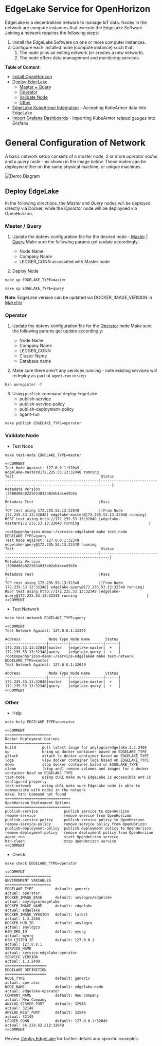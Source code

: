 # EdgeLake Service for  OpenHorizon

EdgeLake is a decentralized network to manage IoT data. Nodes in the network are compute instances that execute the EdgeLake 
Software. Joining a network requires the following steps:
1. Install the EdgeLake Software on one or more computer instances.
2. Configure each installed node (compute instance) such that:
   1. The node joins an exiting network (or creates a new network).
   2. The node offers data management and monitoring services.  


**Table of Content**:
* [Install OpenHorizon](Documentation%2FInstall_Local_OpenHorizon.md)
* [Deploy EdgeLake](#deploy-edgelake)
  * [Master + Query](#master--query)
  * [Operator](#operator)
  * [Validate Node](#validate-node)
  * [Other](#other)
* [EdgeLake KubeArmor Integration](Documentation/EdgeLake_KubeArmor_integration.md) - Accepting KubeArmor data into EdgeLake
* [Import Grafana Dashboards](Documentation/Import_Grafana_Dashboards.md) - Importing KubeArmor related gauges into Grafana 

# General Configuration of Network

A basic network setup consists of a _master node_, 2 or more _operator nodes_  and a _query_ node - as shown in the image below. 
These nodes can be deployed either on the same physical machine, or unique machines.

![Demo Diagram](imgs/deployment_diagram.png)


## Deploy EdgeLake

In the following directions, the _Master_ and _Query_ nodes will be deployed directly via Docker, while the _Operator_ 
node will be deployoed via OpenHorizon.  

### Master / Query

1. Update the dotenv configuration file for the desired node - [Master](docker-makefiles/edgelake_master.env) | [Query](docker-makefiles/edgelake_query.env)
Make sure the following params get update accordingly:
   * Node Name
   * Company Name
   * LEDGER_CONN associated with Master node

2. Deploy  Node
```shell
make up EDGELAKE_TYPE=master

make up EDGELAKE_TYPE=query
```
**Note**: EdgeLake version can be updated via DOCKER_IMAGE_VERSION in [Makefile](Makefile)

### Operator

1. Update the dotenv configuration file for the [Operator](docker-makefiles/edgelake_operator.env) node
Make sure the following params get update accordingly:
   * Node Name
   * Company Name
   * LEDGER_CONN
   * Cluster Name
   * Database name


2. Make sure there aren't any services running - note existing services will redeploy as part of `agent-run` in step
```shell
hzn unregister -f
```

3. Using `publish` command deploy EdgeLake
   * publish-service
   * publish-service-policy
   * publish-deployment-policy 
   * agent-run
```shell
make publish EDGELAKE_TYPE=operator
```

### Validate Node

* Test Node
```shell
make test-node EDGELAKE_TYPE=master 

<<COMMENT
Test Node Against: 127.0.0.1:32049
edgelake-master@172.235.53.13:32048 running
Test                                        Status                                                                      
-------------------------------------------|---------------------------------------------------------------------------|
Metadata Version                           |3988d68a8225634033a02eb1eced9b5b                                           |
Metadata Test                              |Pass                                                                       |
TCP test using 172.235.53.13:32048         |[From Node 172.235.53.13:32048] edgelake-master@172.235.53.13:32048 running|
REST test using http://172.235.53.13:32049 |edgelake-master@172.235.53.13:32048 running                                |

root@openhorizon-demo:~/service-edgelake# make test-node EDGELAKE_TYPE=query
Test Node Against: 127.0.0.1:32349
edgelake-query@172.235.53.13:32348 running
Test                                        Status                                                                     
-------------------------------------------|--------------------------------------------------------------------------|
Metadata Version                           |3988d68a8225634033a02eb1eced9b5b                                          |
Metadata Test                              |Pass                                                                      |
TCP test using 172.235.53.13:32348         |[From Node 172.235.53.13:32348] edgelake-query@172.235.53.13:32348 running|
REST test using http://172.235.53.13:32349 |edgelake-query@172.235.53.13:32348 running                                | 
<<COMMENT
```

* Test Network
```shell
make test-network EDGELAKE_TYPE=query

<<COMMENT
Test Network Against: 127.0.0.1:32349

Address             Node Type Node Name       Status 
-------------------|---------|---------------|------|
172.235.53.13:32048|master   |edgelake-master|  +   |
172.235.53.13:32348|query    |edgelake-query |  +   |
root@openhorizon-demo:~/service-edgelake# make test-network EDGELAKE_TYPE=master
Test Network Against: 127.0.0.1:32049

Address             Node Type Node Name       Status 
-------------------|---------|---------------|------|
172.235.53.13:32048|master   |edgelake-master|  +   |
172.235.53.13:32348|query    |edgelake-query |  +   |
<<COMMENT
```

### Other
* Help 
```shell
make help EDGELAKE_TYPE=operator

<<COMMENT
=====================
Docker Deployment Options
=====================
build            pull latest image for anylogco/edgelake:1.3.2408
up               bring up docker container based on EDGELAKE_TYPE
attach           attach to docker container based on EDGELAKE_TYPE
logs             view docker container logs based on EDGELAKE_TYPE
down             stop docker container based on EDGELAKE_TYPE
clean            (stop and) remove volumes and images for a docker container basd on EDGELAKE_TYPE
tset-node        using cURL make sure EdgeLake is accessible and is configured properly
test-network     using cURL make sure EdgeLake node is able to communicate with nodes in the network
make: hzn: Command not found
==============================
OpenHorizon Deployment Options
==============================
publish-service            publish service to OpenHorizon
remove-service             remove service from OpenHorizon
publish-service-policy     publish service policy to OpenHorizon
remove-service-policy      remove service policy from OpenHorizon
publish-deployment-policy  publish deployment policy to OpenHorizon
remove-deployment-policy   remove deployment policy from OpenHorizon
agent-run                  start OpenHorizon service
hzn-clean                  stop OpenHorizon service
<<COMMENT
```
* Check
```shell
make check EDGELAKE_TYPE=operator

<<COMMENT
=====================
ENVIRONMENT VARIABLES
=====================
EDGELAKE_TYPE          default: generic                               actual: operator
DOCKER_IMAGE_BASE      default: anylogco/edgelake                     actual: anylogco/edgelake
DOCKER_IMAGE_NAME      default: edgelake                              actual: edgelake
DOCKER_IMAGE_VERSION   default: latest                                actual: 1.3.2408
DOCKER_HUB_ID          default: anylogco                              actual: anylogco
HZN_ORG_ID             default: myorg                                 actual: myorg
HZN_LISTEN_IP          default: 127.0.0.1                             actual: 127.0.0.1
SERVICE_NAME                                                          actual: service-edgelake-operator
SERVICE_VERSION                                                       actual: 1.3.2408
===================
EDGELAKE DEFINITION
===================
NODE_TYPE              default: generic                               actual: operator
NODE_NAME              default: edgelake-node                         actual: edgelake-operator
COMPANY_NAME           default: New Company                           actual: New Company
ANYLOG_SERVER_PORT     default: 32548                                 actual: 32148
ANYLOG_REST_PORT       default: 32549                                 actual: 32149
LEDGER_CONN            default: 127.0.0.1:32049                       actual: 66.228.62.212:32048
<<COMMENT
```

Review [Deploy EdgeLake](https://edgelake.github.io/docs/training/quick_start.html) for farther details and specific examples
 